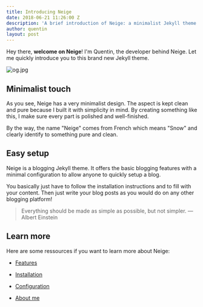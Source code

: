 ```yaml
---
title: Introducing Neige
date: 2018-06-21 11:26:00 Z
description: 'A brief introduction of Neige: a minimalist Jekyll theme made for blogging.'
author: quentin
layout: post
---
```


Hey there, **welcome on Neige**! I'm Quentin, the developer behind Neige. Let me quickly introduce you to this brand new Jekyll theme.

![og.jpg](/uploads/og.jpg "Neige theme")

## Minimalist touch

As you see, Neige has a very minimalist design. The aspect is kept clean and pure because I built it with simplicity in mind. By creating something like this, I make sure every part is polished and well-finished.

By the way, the name "Neige" comes from French which means "Snow" and clearly identify to something pure and clean.

## Easy setup

Neige is a blogging Jekyll theme. It offers the basic blogging features with a minimal configuration to allow anyone to quickly setup a blog.

You basically just have to follow the installation instructions and to fill with your content. Then just write your blog posts as you would do on any other blogging platform!

> Everything should be made as simple as possible, but not simpler. — Albert Einstein

## Learn more

Here are some ressources if you want to learn more about Neige:

* [Features](/2018/06/21/features)

* [Installation](/2018/06/21/installation)

* [Configuration](/2018/06/21/configuration)

* [About me](/2018/06/21/about)